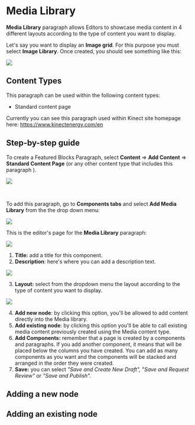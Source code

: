 # Media Library

**Media Library** paragraph allows Editors to showcase media content in 4 different layouts according to the type of content you want to display.

Let's say you want to display an **Image grid**. For this purpose you must select **Image Library**. Once created, you should see something like this:

![](https://blobscdn.gitbook.com/v0/b/gitbook-28427.appspot.com/o/assets%2F-LLjYtHePCsCaZ9F3NOs%2F-LOTB4se252CyR9IXe2v%2F-LOTBT6QO9kLsO_GKzAS%2FMedia_library.png?alt=media&token=817244e8-c032-4135-801b-f9946da8c48a)

## **Content Types** <a id="content-types"></a>

This paragraph can be used within the following content types:

* Standard content page

Currently you can see this paragraph used within Kinect site homepage here: https://www.kinectenergy.com/en

## **Step-by-step guide** <a id="step-by-step-guide"></a>

To create a Featured Blocks Paragraph, select **Content** =&gt; **Add Content** =&gt; **Standard Content Page** \(or any other content type that includes this paragraph \).

![](https://blobscdn.gitbook.com/v0/b/gitbook-28427.appspot.com/o/assets%2F-LLjYtHePCsCaZ9F3NOs%2F-LOIpJZ8CuO82DSVQWdh%2F-LOIpNYO9uvQ5E2AjMU6%2FGen_admin_SCP.png?alt=media&token=91268049-0e5c-49c1-a374-793c8aa4deca)

​

To add this paragraph, go to **Components tabs** and select **Add Media Library** from the the drop down menu:

![](https://blobscdn.gitbook.com/v0/b/gitbook-28427.appspot.com/o/assets%2F-LLjYtHePCsCaZ9F3NOs%2F-LMlJW8riS_0RGE0bACw%2F-LMlS1oc3CA9hjSroXo2%2Ffeatured_block_back.png?alt=media&token=81337c52-d2cb-46c9-a550-da7438089e9a)

This is the editor's page for the **Media Library** paragraph:

![](https://blobscdn.gitbook.com/v0/b/gitbook-28427.appspot.com/o/assets%2F-LLjYtHePCsCaZ9F3NOs%2F-LOTB4se252CyR9IXe2v%2F-LOTBkG6dAwz_TjGgabW%2FMedia_library_1-01.png?alt=media&token=8564da1e-2535-41c0-a68b-279bf65bc5ae)

 1. **Title:** add a title for this component.   
2. **Description**: here's where you can add a description text.

![](https://blobscdn.gitbook.com/v0/b/gitbook-28427.appspot.com/o/assets%2F-LLjYtHePCsCaZ9F3NOs%2F-LOTEZNNRt1uvzhVYNfp%2F-LOTEdmPnkC9leE3pAOW%2FMedia_library_2-01.png?alt=media&token=41302a61-e530-4ff0-a206-733e215dafcf)

 3. **Layout:** select from the dropdown menu the layout according to the type of content you want to display.

![](https://blobscdn.gitbook.com/v0/b/gitbook-28427.appspot.com/o/assets%2F-LLjYtHePCsCaZ9F3NOs%2F-LOT9jG1eeTvlpV7T_2S%2F-LOTAOJD0kZM7LCCK-eD%2FLayout_media_library.png?alt=media&token=2eb3d50b-54c1-4ad2-a760-e2b8fed84952)

 4. **Add new node**: by clicking this option, you'll be allowed to add content directly into the Media library.   
5. **Add existing node**: by clicking this option you'll be able to call existing media content previously created using the Media content type.   
6. **Add Components:** remember that a page is created by a components and paragraphs. If you add another component, it means that will be placed below the columns you have created. You can add as many components as you want and the components will be stacked and arranged in the order they were created.   
7. **Save:** you can select _"Save and Create New Draft",_ "_Save and Request Review"_ or _"Save and Publish"._

## Adding a new node <a id="adding-a-new-node"></a>

## Adding an existing node <a id="adding-an-existing-node"></a>

​

​


